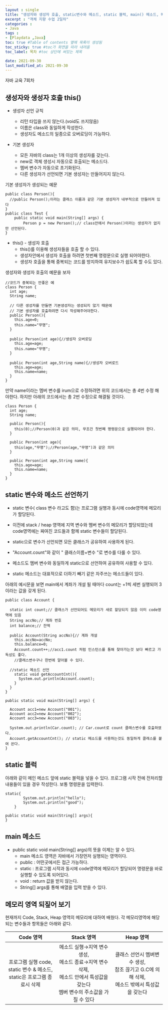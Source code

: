 ```yaml
---
layout : single
title: "생성자와 생성자 호출, static변수와 메소드, static 블럭, main() 메소드, 메모리영역 되짚어보기"
excerpt : "객체 지향 수업 2일차"
categories :
- Java
tags :
- [Playdata ,Java]
toc: true #Table of contents 옆에 목록이 생성됨
toc_sticky: true #toc가 화면을 따라 내려옴
toc_label: 목차 #toc 상단에 써있는 제목

date: 2021-09-30
last_modified_at: 2021-09-30
---
```

자바 교육 7회차

## 생성자와 생성자 호출 this()

- 생성자 선언 규칙
  - 리턴 타입을 쓰지 않는다.(void도 쓰지않음)
  - 이름은 class와 동일하게 작성한다.
  - 생성자도 메소드의 일종으로 오버로딩이 가능하다.

- 기본 생성자
  - 모든 자바의 class는 1개 이상의 생성자를 갖는다.
  - new로 객체 생성시 자동으로 호출되는 메소드다.
  - 멤버 변수가 자동으로 초기화된다.
  - 다른 생성자가 선언되면 기본 생성자는 만들어지지 않는다.

기본 생성자가 생성되는 예문
```
public class Person(){
  //public Person();이라는 클래스 이름과 같은 기본 생성자가 내부적으로 만들어져 있다
}
public class Test {
	public static void main(String[] args) {
		Person p = new Person();// class안에서 Person()이라는 생성자가 없지만 선언된다.
}
```

- this() - 생성자 호출
  - this()를 이용해 생성자들을 호출 할 수 있다.
  - 생성자안에서 생성자 호출을 하려면 첫번째 명령문으로 실행 되어야한다.
  - 생성자 호출을 통해 중복되는 코드를 방지하여 유지보수가 쉽도록 할 수도 있다.

생성자와 생성자 호출의 예문을 보자
```
//코드가 중복되는 안좋은 예
class Person {
  int age;
  String name;

  // 다른 생성자를 만들면 기본생성자는 생성되지 않기 때문에
  // 기본 생성자를 호출하려면 다시 작성해주어야한다.
  public Person(){
    this.age=0;
    this.name="무명";
  }

  public Person(int age){//생성자 오버로딩
    this.age=age;
    this.name="무명";
  }

  public Person(int age,String name){//생성자 오버로드
    this.age=age;
    this.name=name;
  }
}
```
만약 name이라는 멤버 변수를 irum으로 수정하려면 위의 코드에서는 총 4번 수정 해야한다.
하지만 아래의 코드에서는 총 2번 수정으로 해결될 것이다.
```
class Person {
  int age;
  String name;

  public Person(){
    this(0);//Person(0)과 같은 의미, 무조건 첫번째 명령문으로 실행되어야 한다.
  }

  public Person(int age){
    this(age,"무명");//Person(age,"무명")과 같은 의미
  }

  public Person(int age,String name){
    this.age=age;
    this.name=name;
  }
}
```

## static 변수와 메소드 선언하기

- static 변수( class 변수 라고도 함)는 프로그램 실행과 동시에 code영역에 메모리가 할당된다.
- 이전에 stack / heap 영역에 지역 변수와 멤버 변수의 메모리가 할당되었는데 code영역에는 짜여진 코드들과 함께 static 변수들이 할당된다.

- static으로 변수가 선언되면 모든 클래스가 공유하여 사용하게 된다.
- "Account.count"와 같이 " 클래스이름+변수 "로 변수를 다룰 수 있다.
- 메소드도 멤버 변수와 동일하게 static으로 선언하여 공유하여 사용할 수 있다.
- static 메소드는 대표적으로 더하기 빼기 같은 자주쓰는 메소드들이 있다.

아래의 예시문을 보면 main에서 계좌가 개설 될 때마다 count는 +1씩 세번 실행되어 3이라는 값을 갖게 된다.
```
public class Account {

  static int count;// 클래스가 선언되어도 메모리가 새로 할당되지 않음 이미 code영역에 있음
  String accNo;// 계좌 번호
  int balance;// 잔액

  public Account(String accNo){// 계좌 개설
  	this.accNo=accNo;
  	this.balance=0;
  	Account.count++;//acc1.count 처럼 인스턴스를 통해 찾아가는것 보다 빠르고 가독성도 좋다.
  	//클래스변수구나 한번에 알아볼 수 있다.

  //static 메소드 선언
    static void getAccountCnt(){
      System.out.println(Account.count);
    }
  }
}

public static void main(String[] args) {

  Account acc1=new Account("001");
  Account acc2=new Account("002");
  Account acc3=new Account("003");

  System.out.println(Car.count); // Car.count로 count 클래스변수를 호출하였다.
  Account.getAccountCnt(); // static 메소드를 사용하는것도 동일하게 클래스를 붙여 쓴다.
}
```

## static 블럭
아래와 같이 메인 메소드 앞에 static 블럭을 넣을 수 있다. 프로그램 시작 전에 전처리할 내용들이 있을 경우 작성한다. 보통 명령문을 입력한다.
```
static{
		System.out.println("hello");
		System.out.println("good");
	}

public static void main(String[] args){
}
```

## main 메소드
- public static void main(String[] args)의 뜻을 이제는 알 수 있다.
  - main 메소드 영역은 자바에서 가장먼저 실행되는 영역이다.
  - public : 어떤곳에서든 접근 가능하다.
  - static : 프로그램 시작과 동시에 code영역에 메모리가 할당되어 명령문을 바로 실행할 수 있도록 되어있다.
  - void : return 값을 받지 않는다.
  - String[] args를 통해 배열을 입력 받을 수 있다.

## 메모리 영역 되짚어 보기
현재까지 Code, Stack, Heap 영역의 메모리에 대하여 배웠다.
각 메모리영역에 해당되는 변수들과 항목들은 아래와 같다.

|Code 영역|Stack 영역|Heap 영역|
|:---:|:---:|:---:|
|프로그램 실행 code,<br>static 변수 & 메소드,<br>static은 프로그램 종료시 삭제|메소드 실행→지역 변수 생성,<br>메소드 종료→지역 변수 삭제,<br>메소드 안에서 특성값을 갖는다<br>멤버 변수의 주소값을 가질 수 있다 |클래스 선언시 멤버변수 생성,<br>참조 끊기고 G.C에 의해 삭제,<br>메소드 밖에서 특성값을 갖는다|
